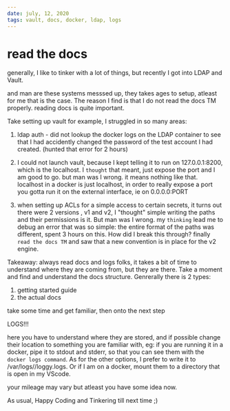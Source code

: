 ```yaml
---
date: july, 12, 2020
tags: vault, docs, docker, ldap, logs
---
```


# read the docs

generally, I like to tinker with a lot of things, but recently I got into LDAP and Vault.

and man are these systems messsed up, they takes ages to setup, atleast for me that is the case. The reason I find is that I do not read the docs TM properly. reading docs is quite important. 

Take setting up vault for example, I struggled in so many areas:

1) ldap auth - did not lookup the docker logs on the LDAP container to see that I had accidently changed the password of the test account I had created. (hunted that error for 2 hours)

2) I could not launch vault, because I kept telling it to run on 127.0.0.1:8200, which is the localhost. I `thought` that meant, just expose the port and I am good to go. but man was I wrong. it means nothing like that. localhost in a docker is just localhost, in order to really expose a port you gotta run it on the external interface, ie on 0.0.0.0:PORT 

3) when setting up ACLs for a simple access to certain secrets, it turns out there were 2 versions , v1 and v2, I "thought" simple writing the paths and their permissions is it. But man was I wrong. my `thinking` lead me to debug an error that was so simple: the entire format of the paths was different, spent 3 hours on this. How did I break this through? finally `read the docs TM` and saw that a new convention is in place for the v2 engine. 


Takeaway: always read docs and logs folks, it takes a bit of time to understand where they are coming from, but they are there. Take a moment and find and understand the docs structure. Genrerally there is 2 types:

1. getting started guide
2. the actual docs

take some time and get familiar, then onto the next step

LOGS!!!
 
here you have to understand where they are stored, and if possible change their location to something you are familiar with, eg: if you are running it in a docker, pipe it to stdout and stderr, so that you can see them with the `docker logs command`. As for the other options, I prefer to write it to /var/logs/<appname>/loggy.logs. Or if I am on a docker, mount them to a directory that is open in my VScode. 

your mileage may vary but atleast you have some idea now.

As usual,
Happy Coding and Tinkering
till next time ;)
